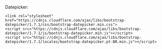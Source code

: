 Datepicker:

    <link rel="stylesheet" href="https://cdnjs.cloudflare.com/ajax/libs/bootstrap-datepicker/1.7.1/css/bootstrap-datepicker.min.css">
    <script src="https://cdnjs.cloudflare.com/ajax/libs/bootstrap-datepicker/1.7.1/js/bootstrap-datepicker.min.js"></script>
    <script src="https://cdnjs.cloudflare.com/ajax/libs/bootstrap-datepicker/1.7.1/locales/bootstrap-datepicker.pt-BR.min.js"></script>



